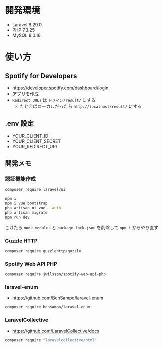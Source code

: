# 開発環境

- Laravel 8.29.0
- PHP 7.3.25
- MySQL 8.0.16

# 使い方

## Spotify for Developers

- https://developer.spotify.com/dashboard/login
- アプリを作成
- `Redirect URLs` は `ドメイン/result/` にする
    - たとえばローカルだったら `http://localhost/result/` にする

## .env 設定

- YOUR_CLIENT_ID
- YOUR_CLIENT_SECRET
- YOUR_REDIRECT_URI

## 開発メモ

### 認証機能作成

```sh
composer require laravel/ui
```

```sh
npm i
npm i vue bootstrap
php artisan ui vue --auth
php artisan migrate
npm run dev
```

こけたら `node_modules` と `package-lock.json` を削除して `npm i` からやり直す

### Guzzle HTTP

```sh
composer require guzzlehttp/guzzle
```

### Spotify Web API PHP

```sh
composer require jwilsson/spotify-web-api-php
```

### laravel-enum

- https://github.com/BenSampo/laravel-enum

```sh
composer require bensampo/laravel-enum
```

### LaravelCollective

- https://github.com/LaravelCollective/docs

```sh
composer require "laravelcollective/html"
```

